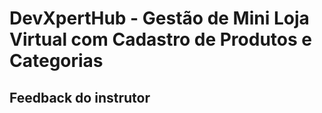 # **DevXpertHub - Gestão de Mini Loja Virtual com Cadastro de Produtos e Categorias**

## **Feedback do instrutor**
